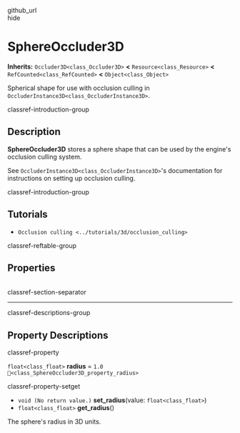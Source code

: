 github\_url  
hide

# SphereOccluder3D

**Inherits:** `Occluder3D<class_Occluder3D>` **&lt;**
`Resource<class_Resource>` **&lt;** `RefCounted<class_RefCounted>`
**&lt;** `Object<class_Object>`

Spherical shape for use with occlusion culling in
`OccluderInstance3D<class_OccluderInstance3D>`.

classref-introduction-group

## Description

**SphereOccluder3D** stores a sphere shape that can be used by the
engine's occlusion culling system.

See `OccluderInstance3D<class_OccluderInstance3D>`'s documentation for
instructions on setting up occlusion culling.

classref-introduction-group

## Tutorials

-   `Occlusion culling <../tutorials/3d/occlusion_culling>`

classref-reftable-group

## Properties

<table>
<tbody>
<tr>
</tr>
</tbody>
</table>

classref-section-separator

------------------------------------------------------------------------

classref-descriptions-group

## Property Descriptions

classref-property

`float<class_float>` **radius** = `1.0`
`🔗<class_SphereOccluder3D_property_radius>`

classref-property-setget

-   `void (No return value.)` **set\_radius**(value:
    `float<class_float>`)
-   `float<class_float>` **get\_radius**()

The sphere's radius in 3D units.
